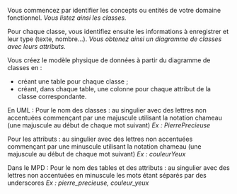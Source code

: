 Vous commencez par identifier les concepts ou entités de votre domaine fonctionnel.
*Vous listez ainsi les classes.*

Pour chaque classe, vous identifiez ensuite les informations à enregistrer et leur type (texte, nombre...).
*Vous obtenez ainsi un diagramme de classes avec leurs attributs.*

Vous créez le modèle physique de données à partir du diagramme de classes en :
- créant une table pour chaque classe ;
- créant, dans chaque table, une colonne pour chaque attribut de la classe correspondante.


En UML :
Pour le nom des classes :
au singulier
avec des lettres non accentuées
commençant par une majuscule
utilisant la notation chameau (une majuscule au début de chaque mot suivant)
*Ex : PierrePrecieuse*

Pour les attributs :
au singulier
avec des lettres non accentuées
commençant par une minuscule
utilisant la notation chameau (une majuscule au début de chaque mot suivant)
*Ex : couleurYeux*

Dans le MPD :
Pour le nom des tables et des attributs :
au singulier
avec des lettres non accentuées
en minuscule
les mots étant séparés par des underscores
*Ex : pierre_precieuse, couleur_yeux*


